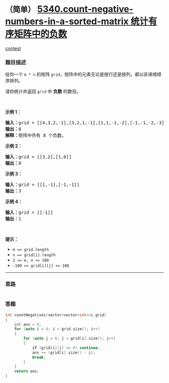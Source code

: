 # `（简单）` [5340.count-negative-numbers-in-a-sorted-matrix 统计有序矩阵中的负数](https://leetcode-cn.com/problems/count-negative-numbers-in-a-sorted-matrix/)

[contest](https://leetcode-cn.com/contest/weekly-contest-176/problems/count-negative-numbers-in-a-sorted-matrix/)

### 题目描述
<p>给你一个&nbsp;<code>m&nbsp;* n</code>&nbsp;的矩阵&nbsp;<code>grid</code>，矩阵中的元素无论是按行还是按列，都以非递增顺序排列。&nbsp;</p>

<p>请你统计并返回&nbsp;<code>grid</code>&nbsp;中 <strong>负数</strong> 的数目。</p>

<p>&nbsp;</p>

<p><strong>示例 1：</strong></p>

<pre><strong>输入：</strong>grid = [[4,3,2,-1],[3,2,1,-1],[1,1,-1,-2],[-1,-1,-2,-3]]
<strong>输出：</strong>8
<strong>解释：</strong>矩阵中共有 8 个负数。
</pre>

<p><strong>示例 2：</strong></p>

<pre><strong>输入：</strong>grid = [[3,2],[1,0]]
<strong>输出：</strong>0
</pre>

<p><strong>示例 3：</strong></p>

<pre><strong>输入：</strong>grid = [[1,-1],[-1,-1]]
<strong>输出：</strong>3
</pre>

<p><strong>示例 4：</strong></p>

<pre><strong>输入：</strong>grid = [[-1]]
<strong>输出：</strong>1
</pre>

<p>&nbsp;</p>

<p><strong>提示：</strong></p>

<ul>
	<li><code>m == grid.length</code></li>
	<li><code>n == grid[i].length</code></li>
	<li><code>1 &lt;= m, n &lt;= 100</code></li>
	<li><code>-100 &lt;= grid[i][j] &lt;= 100</code></li>
</ul>

            

---
### 思路
```
```



### 答题
``` C++
int countNegatives(vector<vector<int>>& grid) 
{
    int ans = 0;
    for (auto i = 0; i < grid.size(); i++)
    {
        for (auto j = 0; j < grid[i].size(); j++)
        {
            if (grid[i][j] >= 0) continue;
            ans += (grid[i].size() - j);
            break;
        }
    }
    return ans;
}
```




